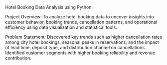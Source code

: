 Hotel Booking Data Analysis using Python.

Project Overview:
To analyze hotel booking data to uncover insights into customer behavior, booking trends, cancellation patterns, and operational efficiency using data visualization and statistical tools.

Problem Statement:
Discovered key trends such as higher cancellation rates among city hotel bookings, seasonal peaks in reservations, and the impact of lead time, deposit type, and distribution channel on cancellations. Identified customer segments with higher booking reliability and revenue contribution.


